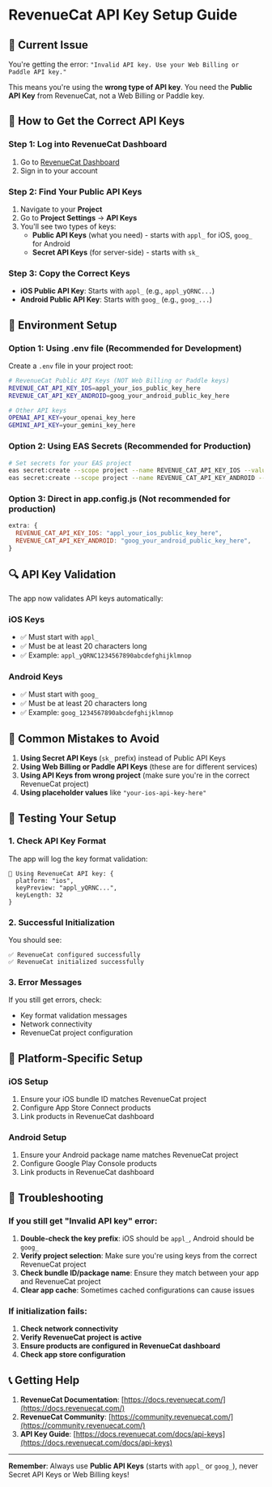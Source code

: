 # RevenueCat API Key Setup Guide

## 🚨 **Current Issue**
You're getting the error: `"Invalid API key. Use your Web Billing or Paddle API key."`

This means you're using the **wrong type of API key**. You need the **Public API Key** from RevenueCat, not a Web Billing or Paddle key.

## 🔑 **How to Get the Correct API Keys**

### Step 1: Log into RevenueCat Dashboard
1. Go to [RevenueCat Dashboard](https://app.revenuecat.com/)
2. Sign in to your account

### Step 2: Find Your Public API Keys
1. Navigate to your **Project**
2. Go to **Project Settings** → **API Keys**
3. You'll see two types of keys:
   - **Public API Keys** (what you need) - starts with `appl_` for iOS, `goog_` for Android
   - **Secret API Keys** (for server-side) - starts with `sk_`

### Step 3: Copy the Correct Keys
- **iOS Public API Key**: Starts with `appl_` (e.g., `appl_yQRNC...`)
- **Android Public API Key**: Starts with `goog_` (e.g., `goog_...`)

## 📝 **Environment Setup**

### Option 1: Using .env file (Recommended for Development)
Create a `.env` file in your project root:

```bash
# RevenueCat Public API Keys (NOT Web Billing or Paddle keys)
REVENUE_CAT_API_KEY_IOS=appl_your_ios_public_key_here
REVENUE_CAT_API_KEY_ANDROID=goog_your_android_public_key_here

# Other API keys
OPENAI_API_KEY=your_openai_key_here
GEMINI_API_KEY=your_gemini_key_here
```

### Option 2: Using EAS Secrets (Recommended for Production)
```bash
# Set secrets for your EAS project
eas secret:create --scope project --name REVENUE_CAT_API_KEY_IOS --value "appl_your_ios_public_key_here"
eas secret:create --scope project --name REVENUE_CAT_API_KEY_ANDROID --value "goog_your_android_public_key_here"
```

### Option 3: Direct in app.config.js (Not recommended for production)
```javascript
extra: {
  REVENUE_CAT_API_KEY_IOS: "appl_your_ios_public_key_here",
  REVENUE_CAT_API_KEY_ANDROID: "goog_your_android_public_key_here",
}
```

## 🔍 **API Key Validation**

The app now validates API keys automatically:

### iOS Keys
- ✅ Must start with `appl_`
- ✅ Must be at least 20 characters long
- ✅ Example: `appl_yQRNC1234567890abcdefghijklmnop`

### Android Keys
- ✅ Must start with `goog_`
- ✅ Must be at least 20 characters long
- ✅ Example: `goog_1234567890abcdefghijklmnop`

## 🚫 **Common Mistakes to Avoid**

1. **Using Secret API Keys** (`sk_` prefix) instead of Public API Keys
2. **Using Web Billing or Paddle API Keys** (these are for different services)
3. **Using API Keys from wrong project** (make sure you're in the correct RevenueCat project)
4. **Using placeholder values** like `"your-ios-api-key-here"`

## 🧪 **Testing Your Setup**

### 1. Check API Key Format
The app will log the key format validation:
```
🔑 Using RevenueCat API key: {
  platform: "ios",
  keyPreview: "appl_yQRNC...",
  keyLength: 32
}
```

### 2. Successful Initialization
You should see:
```
✅ RevenueCat configured successfully
✅ RevenueCat initialized successfully
```

### 3. Error Messages
If you still get errors, check:
- Key format validation messages
- Network connectivity
- RevenueCat project configuration

## 📱 **Platform-Specific Setup**

### iOS Setup
1. Ensure your iOS bundle ID matches RevenueCat project
2. Configure App Store Connect products
3. Link products in RevenueCat dashboard

### Android Setup
1. Ensure your Android package name matches RevenueCat project
2. Configure Google Play Console products
3. Link products in RevenueCat dashboard

## 🔧 **Troubleshooting**

### If you still get "Invalid API key" error:
1. **Double-check the key prefix**: iOS should be `appl_`, Android should be `goog_`
2. **Verify project selection**: Make sure you're using keys from the correct RevenueCat project
3. **Check bundle ID/package name**: Ensure they match between your app and RevenueCat project
4. **Clear app cache**: Sometimes cached configurations can cause issues

### If initialization fails:
1. **Check network connectivity**
2. **Verify RevenueCat project is active**
3. **Ensure products are configured in RevenueCat dashboard**
4. **Check app store configuration**

## 📞 **Getting Help**

1. **RevenueCat Documentation**: [https://docs.revenuecat.com/](https://docs.revenuecat.com/)
2. **RevenueCat Community**: [https://community.revenuecat.com/](https://community.revenuecat.com/)
3. **API Key Guide**: [https://docs.revenuecat.com/docs/api-keys](https://docs.revenuecat.com/docs/api-keys)

---

**Remember**: Always use **Public API Keys** (starts with `appl_` or `goog_`), never Secret API Keys or Web Billing keys! 